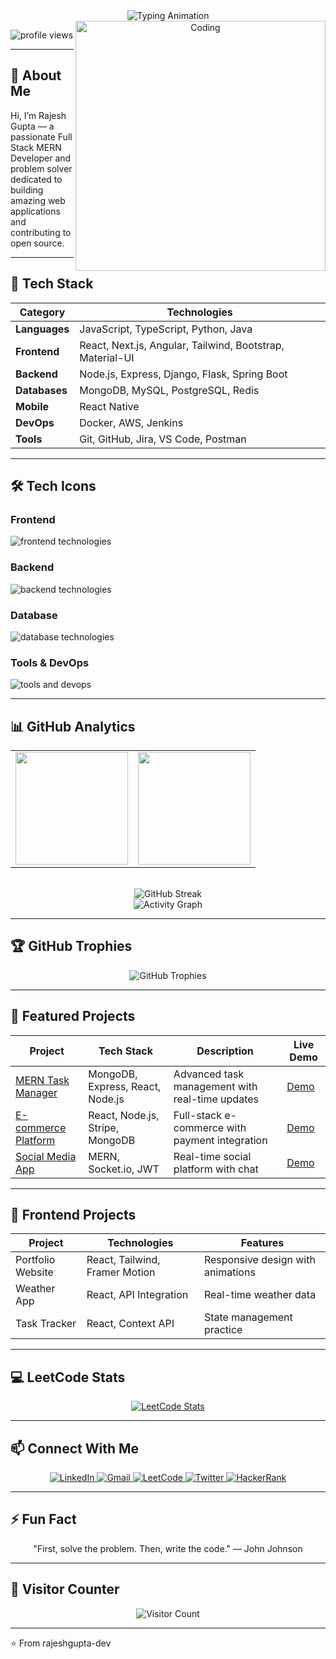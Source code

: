 <div align="center">

<!-- Animated Typing SVG Header -->
<img src="https://readme-typing-svg.herokuapp.com?font=Fira+Code&size=30&duration=4000&pause=1000&color=00FF00&center=true&vCenter=true&width=600&height=80&lines=Hi+👋,+I'm+Rajesh+Gupta;Full+Stack+Developer;MERN+Stack+Specialist;Problem+Solver;Open+Source+Enthusiast" alt="Typing Animation" />

<!-- Animated GIF -->
<img align="right" alt="Coding" width="400" src="https://cdn.dribbble.com/users/1162077/screenshots/3848914/programmer.gif" />

<!-- Profile Views -->
<p align="left">
  <img src="https://komarev.com/ghpvc/?username=rajeshgupta-dev&label=Profile%20Views&color=blue&style=for-the-badge" alt="profile views" />
</p>

</div>

---

## 🎯 About Me

Hi, I’m Rajesh Gupta — a passionate Full Stack MERN Developer and problem solver dedicated to building amazing web applications and contributing to open source.

---

## 🧰 Tech Stack

| Category    | Technologies                                                |
|-------------|------------------------------------------------------------|
| **Languages**   | JavaScript, TypeScript, Python, Java                      |
| **Frontend**    | React, Next.js, Angular, Tailwind, Bootstrap, Material-UI|
| **Backend**     | Node.js, Express, Django, Flask, Spring Boot              |
| **Databases**   | MongoDB, MySQL, PostgreSQL, Redis                          |
| **Mobile**      | React Native                                              |
| **DevOps**      | Docker, AWS, Jenkins                                      |
| **Tools**       | Git, GitHub, Jira, VS Code, Postman                       |

---

## 🛠️ Tech Icons

### Frontend  
<p align="left"> 
  <img src="https://skillicons.dev/icons?i=react,nextjs,angular,js,ts,html,css,tailwind,bootstrap,materialui,redux,sass" alt="frontend technologies" /> 
</p>

### Backend  
<p align="left"> 
  <img src="https://skillicons.dev/icons?i=nodejs,express,python,django,flask,java,spring,graphql" alt="backend technologies" /> 
</p>

### Database  
<p align="left"> 
  <img src="https://skillicons.dev/icons?i=mongodb,mysql,postgresql,redis,firebase" alt="database technologies" /> 
</p>

### Tools & DevOps  
<p align="left"> 
  <img src="https://skillicons.dev/icons?i=git,github,docker,aws,jenkins,nginx,postman,vscode,figma,linux" alt="tools and devops" /> 
</p>

---

## 📊 GitHub Analytics

<div align="center">
  <table>
    <tr>
      <td>
        <img height="180em" src="https://github-readme-stats.vercel.app/api?username=rajeshgupta-dev&show_icons=true&theme=radical&include_all_commits=true&count_private=true&hide_border=true" />
      </td>
      <td>
        <img height="180em" src="https://github-readme-stats.vercel.app/api/top-langs/?username=rajeshgupta-dev&layout=compact&theme=radical&hide_border=true&langs_count=8" />
      </td>
    </tr>
  </table>
  <br />
  <img src="https://github-readme-streak-stats.herokuapp.com/?user=rajeshgupta-dev&theme=radical&hide_border=true&fire=FF0000&ring=FF0000" alt="GitHub Streak" />
  <br />
  <img src="https://github-readme-activity-graph.vercel.app/graph?username=rajeshgupta-dev&theme=react-dark&bg_color=0D1117&hide_border=true&area=true&custom_title=Rajesh's%20Contribution%20Graph" alt="Activity Graph" />
</div>

---

## 🏆 GitHub Trophies

<div align="center">
  <img src="https://github-profile-trophy.vercel.app/?username=rajeshgupta-dev&theme=radical&no-frame=true&no-bg=false&margin-w=4&row=2&column=4" alt="GitHub Trophies" />
</div>

---

## 🚀 Featured Projects

| Project               | Tech Stack                   | Description                                   | Live Demo          |
|-----------------------|------------------------------|-----------------------------------------------|--------------------|
| [MERN Task Manager](https://github.com/rajeshgupta-dev/mern-task-manager) | MongoDB, Express, React, Node.js | Advanced task management with real-time updates | [Demo](#)          |
| [E-commerce Platform](https://github.com/rajeshgupta-dev/e-commerce-app) | React, Node.js, Stripe, MongoDB    | Full-stack e-commerce with payment integration | [Demo](#)          |
| [Social Media App](https://github.com/rajeshgupta-dev/social-media-app)  | MERN, Socket.io, JWT               | Real-time social platform with chat           | [Demo](#)          |

---

## 🎨 Frontend Projects

| Project          | Technologies                  | Features                     |
|------------------|------------------------------|------------------------------|
| Portfolio Website | React, Tailwind, Framer Motion | Responsive design with animations |
| Weather App      | React, API Integration        | Real-time weather data        |
| Task Tracker     | React, Context API            | State management practice     |

---

## 💻 LeetCode Stats

<div align="center">
  <a href="https://leetcode.com/u/Rajesh5k/" target="_blank" rel="noopener noreferrer">
    <img src="https://leetcard.jacoblin.cool/Rajesh5k?theme=dark&font=Fira%20Code&ext=contest" alt="LeetCode Stats" />
  </a>
</div>

---

## 📫 Connect With Me

<div align="center">
  <p>
    <a href="https://linkedin.com/in/rajesh-gupta175" target="_blank">
      <img src="https://img.shields.io/badge/LinkedIn-0077B5?style=for-the-badge&logo=linkedin&logoColor=white" alt="LinkedIn" />
    </a>
    <a href="mailto:rajeshlkh2020@gmail.com">
      <img src="https://img.shields.io/badge/Gmail-D14836?style=for-the-badge&logo=gmail&logoColor=white" alt="Gmail" />
    </a>
    <a href="https://leetcode.com/u/rajeshgupta-dev/">
      <img src="https://img.shields.io/badge/LeetCode-FFA116?style=for-the-badge&logo=leetcode&logoColor=black" alt="LeetCode" />
    </a>
    <a href="https://twitter.com/rajeshgupta-dev">
      <img src="https://img.shields.io/badge/Twitter-1DA1F2?style=for-the-badge&logo=twitter&logoColor=white" alt="Twitter" />
    </a>
    <a href="https://www.hackerrank.com/profile/rajeshgupta-dev">
      <img src="https://img.shields.io/badge/HackerRank-00EA64?style=for-the-badge&logo=hackerrank&logoColor=black" alt="HackerRank" />
    </a>
  </p>
</div>

---

## ⚡ Fun Fact

<div align="center">
  "First, solve the problem. Then, write the code." — John Johnson
</div>

---

## 🎯 Visitor Counter

<div align="center">
  <img src="https://profile-counter.glitch.me/rajeshgupta-dev/count.svg" alt="Visitor Count" />
</div>

---

⭐️ From rajeshgupta-dev

